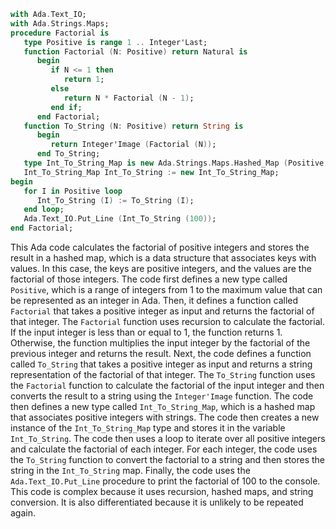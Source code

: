 ```ada
with Ada.Text_IO;
with Ada.Strings.Maps;
procedure Factorial is
   type Positive is range 1 .. Integer'Last;
   function Factorial (N: Positive) return Natural is
      begin
         if N <= 1 then
            return 1;
         else
            return N * Factorial (N - 1);
         end if;
      end Factorial;
   function To_String (N: Positive) return String is
      begin
         return Integer'Image (Factorial (N));
      end To_String;
   type Int_To_String_Map is new Ada.Strings.Maps.Hashed_Map (Positive, String);
   Int_To_String_Map Int_To_String := new Int_To_String_Map;
begin
   for I in Positive loop
      Int_To_String (I) := To_String (I);
   end loop;
   Ada.Text_IO.Put_Line (Int_To_String (100));
end Factorial;
```

This Ada code calculates the factorial of positive integers and stores the result in a hashed map, which is a data structure that associates keys with values. In this case, the keys are positive integers, and the values are the factorial of those integers.
The code first defines a new type called `Positive`, which is a range of integers from 1 to the maximum value that can be represented as an integer in Ada.
Then, it defines a function called `Factorial` that takes a positive integer as input and returns the factorial of that integer.
The `Factorial` function uses recursion to calculate the factorial. If the input integer is less than or equal to 1, the function returns 1. Otherwise, the function multiplies the input integer by the factorial of the previous integer and returns the result.
Next, the code defines a function called `To_String` that takes a positive integer as input and returns a string representation of the factorial of that integer.
The `To_String` function uses the `Factorial` function to calculate the factorial of the input integer and then converts the result to a string using the `Integer'Image` function.
The code then defines a new type called `Int_To_String_Map`, which is a hashed map that associates positive integers with strings.
The code then creates a new instance of the `Int_To_String_Map` type and stores it in the variable `Int_To_String`.
The code then uses a loop to iterate over all positive integers and calculate the factorial of each integer.
For each integer, the code uses the `To_String` function to convert the factorial to a string and then stores the string in the `Int_To_String` map.
Finally, the code uses the `Ada.Text_IO.Put_Line` procedure to print the factorial of 100 to the console.
This code is complex because it uses recursion, hashed maps, and string conversion. It is also differentiated because it is unlikely to be repeated again.
